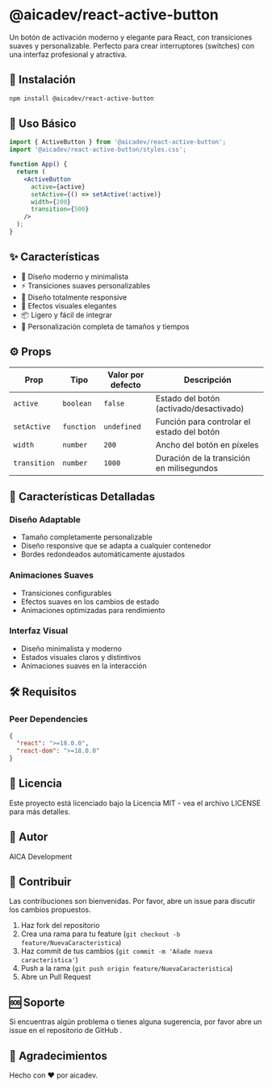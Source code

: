# @aicadev/react-active-button

Un botón de activación moderno y elegante para React, con transiciones suaves y personalizable. Perfecto para crear interruptores (switches) con una interfaz profesional y atractiva.

## 🚀 Instalación

```bash
npm install @aicadev/react-active-button
```

## 📖 Uso Básico

```jsx
import { ActiveButton } from '@aicadev/react-active-button';
import '@aicadev/react-active-button/styles.css';

function App() {
  return (
    <ActiveButton
      active={active}
      setActive={() => setActive(!active)}
      width={200}
      transition={500}
    />
  );
}
```

## ✨ Características

- 🎯 Diseño moderno y minimalista
- ⚡ Transiciones suaves personalizables
- 📱 Diseño totalmente responsive
- 🎨 Efectos visuales elegantes
- 📦 Ligero y fácil de integrar
- 🎯 Personalización completa de tamaños y tiempos

## ⚙️ Props

| Prop         | Tipo       | Valor por defecto | Descripción                                |
| ------------ | ---------- | ----------------- | ------------------------------------------ |
| `active`     | `boolean`  | `false`           | Estado del botón (activado/desactivado)    |
| `setActive`  | `function` | `undefined`       | Función para controlar el estado del botón |
| `width`      | `number`   | `200`             | Ancho del botón en píxeles                 |
| `transition` | `number`   | `1000`            | Duración de la transición en milisegundos  |

## 🎨 Características Detalladas

### Diseño Adaptable

- Tamaño completamente personalizable
- Diseño responsive que se adapta a cualquier contenedor
- Bordes redondeados automáticamente ajustados

### Animaciones Suaves

- Transiciones configurables
- Efectos suaves en los cambios de estado
- Animaciones optimizadas para rendimiento

### Interfaz Visual

- Diseño minimalista y moderno
- Estados visuales claros y distintivos
- Animaciones suaves en la interacción

## 🛠️ Requisitos

### Peer Dependencies

```json
{
  "react": ">=18.0.0",
  "react-dom": ">=18.0.0"
}
```

## 📝 Licencia

Este proyecto está licenciado bajo la Licencia MIT - vea el archivo LICENSE para más detalles.

## 👥 Autor

AICA Development

## 🤝 Contribuir

Las contribuciones son bienvenidas. Por favor, abre un issue para discutir los cambios propuestos.

1. Haz fork del repositorio
2. Crea una rama para tu feature (`git checkout -b feature/NuevaCaracteristica`)
3. Haz commit de tus cambios (`git commit -m 'Añade nueva característica'`)
4. Push a la rama (`git push origin feature/NuevaCaracteristica`)
5. Abre un Pull Request

## 🆘 Soporte

Si encuentras algún problema o tienes alguna sugerencia, por favor abre un issue en el repositorio de GitHub .

## 🌟 Agradecimientos

Hecho con ❤️ por aicadev.
